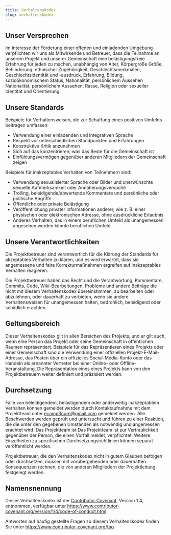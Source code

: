 ```yaml
---
title: Verhaltenskodex
slug: verhaltenskodex
---
```


## Unser Versprechen

Im Interesse der Förderung einer offenen und einladenden Umgebung verpflichten wir uns als
Mitwirkende und Betreuer, dass die Teilnahme an unserem Projekt und unserer
Gemeinschaft eine belästigungsfreie Erfahrung für jeden zu machen, unabhängig von Alter, Körpergröße
Größe, Behinderung, ethnischer Zugehörigkeit, Geschlechtsmerkmalen, Geschlechtsidentität und -ausdruck,
Erfahrung, Bildung, sozioökonomischem Status, Nationalität, persönlichem Aussehen
Nationalität, persönlichem Aussehen, Rasse, Religion oder sexueller Identität und Orientierung.

## Unsere Standards

Beispiele für Verhaltensweisen, die zur Schaffung eines positiven Umfelds beitragen
umfassen:

- Verwendung einer einladenden und integrativen Sprache
- Respekt vor unterschiedlichen Standpunkten und Erfahrungen
- Konstruktive Kritik anzunehmen
- Sich auf das konzentrieren, was das Beste für die Gemeinschaft ist
- Einfühlungsvermögen gegenüber anderen Mitgliedern der Gemeinschaft zeigen

Beispiele für inakzeptables Verhalten von Teilnehmern sind:

- Verwendung sexualisierter Sprache oder Bilder und unerwünschte sexuelle Aufmerksamkeit oder
  Annäherungsversuche
- Trolling, beleidigende/abwertende Kommentare und persönliche oder politische Angriffe
- Öffentliche oder private Belästigung
- Veröffentlichung privater Informationen anderer, wie z. B. einer physischen oder elektronischen
  Adresse, ohne ausdrückliche Erlaubnis
- Anderes Verhalten, das in einem beruflichen Umfeld als unangemessen angesehen werden könnte
  beruflichen Umfeld

## Unsere Verantwortlichkeiten

Die Projektbetreuer sind verantwortlich für die Klärung der Standards für akzeptables
Verhalten zu klären, und es wird erwartet, dass sie angemessene und faire Korrekturmaßnahmen ergreifen
auf inakzeptables Verhalten reagieren.

Die Projektbetreuer haben das Recht und die Verantwortung, Kommentare, Commits, Code, Wiki-Bearbeitungen, Probleme und andere Beiträge
die nicht mit diesem Verhaltenskodex übereinstimmen, zu bearbeiten oder abzulehnen, oder
dauerhaft zu verbieten, wenn sie andere Verhaltensweisen für unangemessen halten,
bedrohlich, beleidigend oder schädlich erachten.

## Geltungsbereich

Dieser Verhaltenskodex gilt in allen Bereichen des Projekts, und er gilt auch, wenn
eine Person das Projekt oder seine Gemeinschaft in öffentlichen Räumen repräsentiert.
Beispiele für das Repräsentieren eines Projekts oder einer Gemeinschaft sind die Verwendung einer offiziellen
Projekt-E-Mail-Adresse, das Posten über ein offizielles Social-Media-Konto oder das Handeln
als ernannter Vertreter bei einer Online- oder Offline-Veranstaltung. Die Repräsentation eines
eines Projekts kann von den Projektbetreuern weiter definiert und präzisiert werden.

## Durchsetzung

Fälle von beleidigendem, belästigendem oder anderweitig inakzeptablem Verhalten können gemeldet werden
durch Kontaktaufnahme mit dem Projektteam unter [ecamp3core@gmail.com](mailto:ecamp3core@gmai.com) gemeldet werden. Alle
Beschwerden werden geprüft und untersucht und führen zu einer Reaktion, die
die unter den gegebenen Umständen als notwendig und angemessen erachtet wird. Das Projektteam ist
Das Projektteam ist zur Vertraulichkeit gegenüber der Person, die einen Vorfall meldet, verpflichtet.
Weitere Einzelheiten zu spezifischen Durchsetzungsrichtlinien können separat veröffentlicht werden.

Projektbetreuer, die den Verhaltenskodex nicht in gutem Glauben befolgen oder durchsetzen, müssen mit vorübergehenden oder dauerhaften Konsequenzen rechnen, die von anderen Mitgliedern der Projektleitung festgelegt werden.

## Namensnennung

Dieser Verhaltenskodex ist der [Contributor Covenant][homepage], Version 1.4, entnommen,
verfügbar unter https://www.contributor-covenant.org/version/1/4/code-of-conduct.html

[homepage]: https://www.contributor-covenant.org

Antworten auf häufig gestellte Fragen zu diesem Verhaltenskodex finden Sie unter
https://www.contributor-covenant.org/faq
